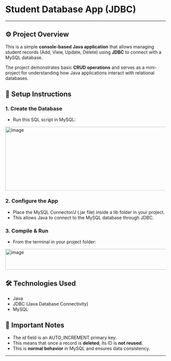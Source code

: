 # Student Database App (JDBC)
---

## ⚙️ Project Overview
This is a simple **console-based Java application** that allows managing student records (Add, View, Update, Delete) using **JDBC** to connect with a MySQL database.

The project demonstrates basic **CRUD operations** and serves as a mini-project for understanding how Java applications interact with relational databases.


## 📌 Setup Instructions

### 1. Create the Database 
- Run this SQL script in MySQL:
<img width="600" height="200" alt="image" src="https://github.com/user-attachments/assets/97384385-8037-4a93-bfa2-65402964cbed" />

### 2. Configure the App
- Place the MySQL Connector/J (.jar file) inside a lib folder in your project.
- This allows Java to connect to the MySQL database through JDBC.

### 3. Compile & Run
- From the terminal in your project folder:
<img width="700" height="65" alt="image" src="https://github.com/user-attachments/assets/9628e4bc-5552-46af-b03c-df7c9d25345b" />

## 🛠️ Technologies Used
- Java 
- JDBC (Java Database Connectivity)
- MySQL
  
## 🔑 Important Notes
- The *id* field is an AUTO_INCREMENT primary key.
- This means that once a record is **deleted**, its ID is **not reused.**
- This is **normal behavior** in MySQL and ensures data consistency.



---


